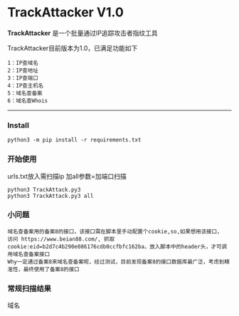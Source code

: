 # TrackAttacker V1.0 #

**TrackAttacker** 是一个批量通过IP追踪攻击者指纹工具

TrackAttacker目前版本为1.0，已满足功能如下
```
1：IP查域名
2：IP查地址
3：IP查端口
4：IP查主机名
5：域名查备案
6：域名查Whois
```

------

### Install ###

```
python3 -m pip install -r requirements.txt
```

### 开始使用 ###

urls.txt放入需扫描ip
加all参数=加端口扫描

```
python3 TrackAttack.py3
python3 TrackAttack.py3 all
```

### 小问题 ###

```
域名查备案用的备案8的接口，该接口需在脚本里手动配置个cookie,so,如果想用该接口，
访问 https://www.beian88.com/, 抓取cookie:eid=b2d7c4b290e086176cdb0ccfbfc162ba，放入脚本中的header头，才可调用域名查备案接口
Why一定通过备案8来域名查备案呢，经过测试，目前发现备案8的接口数据库最广泛，考虑到精准性，最终使用了备案8的接口
```

### 常规扫描结果 ###

域名

